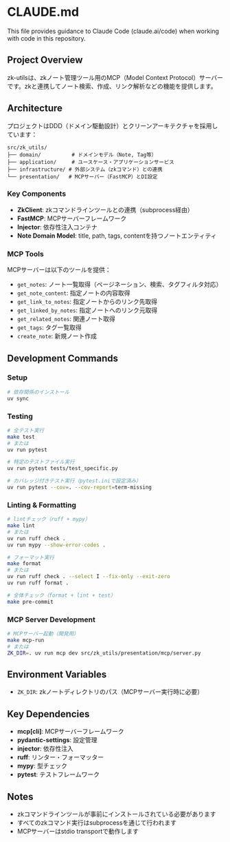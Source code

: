 # CLAUDE.md

This file provides guidance to Claude Code (claude.ai/code) when working with code in this repository.

## Project Overview

zk-utilsは、zkノート管理ツール用のMCP（Model Context Protocol）サーバーです。zkと連携してノート検索、作成、リンク解析などの機能を提供します。

## Architecture

プロジェクトはDDD（ドメイン駆動設計）とクリーンアーキテクチャを採用しています：

```
src/zk_utils/
├── domain/          # ドメインモデル（Note, Tag等）
├── application/     # ユースケース・アプリケーションサービス
├── infrastructure/ # 外部システム（zkコマンド）との連携
└── presentation/   # MCPサーバー（FastMCP）とDI設定
```

### Key Components

- **ZkClient**: zkコマンドラインツールとの連携（subprocess経由）
- **FastMCP**: MCPサーバーフレームワーク
- **Injector**: 依存性注入コンテナ
- **Note Domain Model**: title, path, tags, contentを持つノートエンティティ

### MCP Tools

MCPサーバーは以下のツールを提供：
- `get_notes`: ノート一覧取得（ページネーション、検索、タグフィルタ対応）
- `get_note_content`: 指定ノートの内容取得
- `get_link_to_notes`: 指定ノートからのリンク先取得
- `get_linked_by_notes`: 指定ノートへのリンク元取得
- `get_related_notes`: 関連ノート取得
- `get_tags`: タグ一覧取得
- `create_note`: 新規ノート作成

## Development Commands

### Setup
```bash
# 依存関係のインストール
uv sync
```

### Testing
```bash
# 全テスト実行
make test
# または
uv run pytest

# 特定のテストファイル実行
uv run pytest tests/test_specific.py

# カバレッジ付きテスト実行（pytest.iniで設定済み）
uv run pytest --cov=. --cov-report=term-missing
```

### Linting & Formatting
```bash
# lintチェック（ruff + mypy）
make lint
# または
uv run ruff check .
uv run mypy --show-error-codes .

# フォーマット実行
make format
# または
uv run ruff check . --select I --fix-only --exit-zero
uv run ruff format .

# 全体チェック（format + lint + test）
make pre-commit
```

### MCP Server Development
```bash
# MCPサーバー起動（開発用）
make mcp-run
# または
ZK_DIR=. uv run mcp dev src/zk_utils/presentation/mcp/server.py
```

## Environment Variables

- `ZK_DIR`: zkノートディレクトリのパス（MCPサーバー実行時に必要）

## Key Dependencies

- **mcp[cli]**: MCPサーバーフレームワーク
- **pydantic-settings**: 設定管理
- **injector**: 依存性注入
- **ruff**: リンター・フォーマッター
- **mypy**: 型チェック
- **pytest**: テストフレームワーク

## Notes

- zkコマンドラインツールが事前にインストールされている必要があります
- すべてのzkコマンド実行はsubprocessを通じて行われます
- MCPサーバーはstdio transportで動作します
